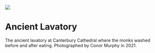 <a href="https://juncture-digital.org"><img src="https://gitcdn.link/repo/jstor-labs/juncture/main/images/ve-button.png"></a>

<param ve-config header="header" main="now-and-then">

<param ve-compare manifest="https://iiif.juncture-digital.org/gh:kent-map/images/then-and-now/Ancient_Lavatory_1905/manifest.json" region="pct:0,8,70,92">
<param ve-compare manifest="https://iiif.juncture-digital.org/gh:kent-map/images/then-and-now/Ancient_Lavatory_2021/manifest.json" region="pct:0,15,70,85">

# Ancient Lavatory

The ancient lavatory at Canterbury Cathedral where the monks washed before and after eating.  Photographed by Conor Murphy in 2021.
